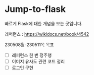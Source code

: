 # Jump-to-flask
빠르게 Flask에 대한 개념을 보는 곳입니다.

레퍼런스 : https://wikidocs.net/book/4542

230508월-230511목 목표
- [ ] 레퍼런스 한 번 정주행
- [ ] 이미지 유사도 관련 코드 정리
- [ ] 로그인 구현
